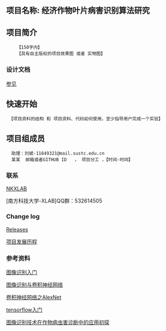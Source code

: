 ## 项目名称: 经济作物叶片病害识别算法研究
## 项目简介
        【150字内】
        【具有自主版权的项目效果图 或者 实物图】

### 设计文档 ###
[参见](https://github.com/SUSTC-XLAB/TEST//wiki)

## 快速开始
     【项目资料的结构 和 项目资料、代码如何使用，至少指导用户完成一个实验】

## 项目组成员
      助理：刘斌-11849321@mail.sustc.edu.cn
      某某  邮箱或者GITHUB ID   ， 项目分工 ，【时间-时间】
### 联系 ###
[NKXLAB](https://github.com/NKXLAB)

[南方科技大学-XLAB]QQ群：532614505
    
### Change log ###

[Releases](https://github.com/SUSTC-XLAB/TEST//releases)

[项目发展历程](https://github.com/SUSTC-XLAB/crops.wiki.git)
 
    
### 参考资料 ###



[图像识别入门](https://github.com/SUSTC-XLAB/crops.wiki.git)

[图像识别与卷积神经网络](https://github.com/SUSTC-XLAB/crops.wiki.git)

[卷积神经网络之AlexNet](https://github.com/SUSTC-XLAB/crops/wiki/卷积神经网络之AlexNet)

[tensorflow入门](https://github.com/SUSTC-XLAB/crops/wiki/tensorflow入门)

[图像识别技术在作物病虫害诊断中的应用初探](https://github.com/SUSTC-XLAB/crops/wiki/图像识别技术在作物病虫害诊断中的应用初探)
